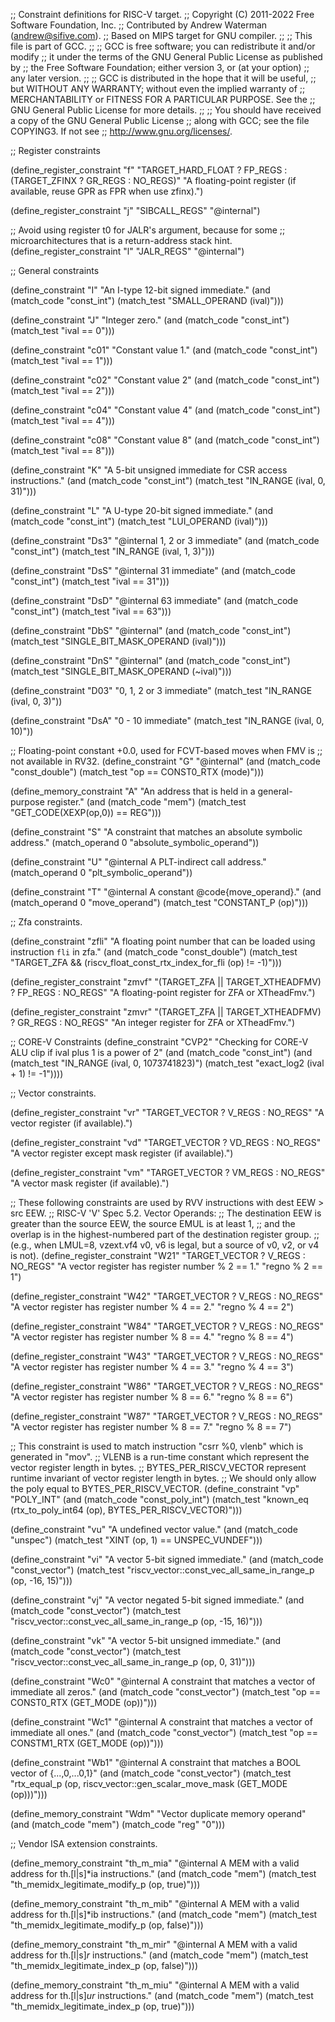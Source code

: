 ;; Constraint definitions for RISC-V target.
;; Copyright (C) 2011-2022 Free Software Foundation, Inc.
;; Contributed by Andrew Waterman (andrew@sifive.com).
;; Based on MIPS target for GNU compiler.
;;
;; This file is part of GCC.
;;
;; GCC is free software; you can redistribute it and/or modify
;; it under the terms of the GNU General Public License as published by
;; the Free Software Foundation; either version 3, or (at your option)
;; any later version.
;;
;; GCC is distributed in the hope that it will be useful,
;; but WITHOUT ANY WARRANTY; without even the implied warranty of
;; MERCHANTABILITY or FITNESS FOR A PARTICULAR PURPOSE.  See the
;; GNU General Public License for more details.
;;
;; You should have received a copy of the GNU General Public License
;; along with GCC; see the file COPYING3.  If not see
;; <http://www.gnu.org/licenses/>.

;; Register constraints

(define_register_constraint "f" "TARGET_HARD_FLOAT ? FP_REGS :
  (TARGET_ZFINX ? GR_REGS : NO_REGS)"
  "A floating-point register (if available, reuse GPR as FPR when use zfinx).")

(define_register_constraint "j" "SIBCALL_REGS"
  "@internal")

;; Avoid using register t0 for JALR's argument, because for some
;; microarchitectures that is a return-address stack hint.
(define_register_constraint "l" "JALR_REGS"
  "@internal")

;; General constraints

(define_constraint "I"
  "An I-type 12-bit signed immediate."
  (and (match_code "const_int")
       (match_test "SMALL_OPERAND (ival)")))

(define_constraint "J"
  "Integer zero."
  (and (match_code "const_int")
       (match_test "ival == 0")))

(define_constraint "c01"
  "Constant value 1."
  (and (match_code "const_int")
       (match_test "ival == 1")))

(define_constraint "c02"
  "Constant value 2"
  (and (match_code "const_int")
       (match_test "ival == 2")))

(define_constraint "c04"
  "Constant value 4"
  (and (match_code "const_int")
       (match_test "ival == 4")))

(define_constraint "c08"
  "Constant value 8"
  (and (match_code "const_int")
       (match_test "ival == 8")))

(define_constraint "K"
  "A 5-bit unsigned immediate for CSR access instructions."
  (and (match_code "const_int")
       (match_test "IN_RANGE (ival, 0, 31)")))

(define_constraint "L"
  "A U-type 20-bit signed immediate."
  (and (match_code "const_int")
       (match_test "LUI_OPERAND (ival)")))

(define_constraint "Ds3"
  "@internal
   1, 2 or 3 immediate"
  (and (match_code "const_int")
       (match_test "IN_RANGE (ival, 1, 3)")))

(define_constraint "DsS"
  "@internal
   31 immediate"
  (and (match_code "const_int")
       (match_test "ival == 31")))

(define_constraint "DsD"
  "@internal
   63 immediate"
  (and (match_code "const_int")
       (match_test "ival == 63")))

(define_constraint "DbS"
  "@internal"
  (and (match_code "const_int")
       (match_test "SINGLE_BIT_MASK_OPERAND (ival)")))

(define_constraint "DnS"
  "@internal"
  (and (match_code "const_int")
       (match_test "SINGLE_BIT_MASK_OPERAND (~ival)")))

(define_constraint "D03"
  "0, 1, 2 or 3 immediate"
  (match_test "IN_RANGE (ival, 0, 3)"))

(define_constraint "DsA"
  "0 - 10 immediate"
  (match_test "IN_RANGE (ival, 0, 10)"))

;; Floating-point constant +0.0, used for FCVT-based moves when FMV is
;; not available in RV32.
(define_constraint "G"
  "@internal"
  (and (match_code "const_double")
       (match_test "op == CONST0_RTX (mode)")))

(define_memory_constraint "A"
  "An address that is held in a general-purpose register."
  (and (match_code "mem")
       (match_test "GET_CODE(XEXP(op,0)) == REG")))

(define_constraint "S"
  "A constraint that matches an absolute symbolic address."
  (match_operand 0 "absolute_symbolic_operand"))

(define_constraint "U"
  "@internal
   A PLT-indirect call address."
  (match_operand 0 "plt_symbolic_operand"))

(define_constraint "T"
  "@internal
   A constant @code{move_operand}."
  (and (match_operand 0 "move_operand")
       (match_test "CONSTANT_P (op)")))

;; Zfa constraints.

(define_constraint "zfli"
  "A floating point number that can be loaded using instruction `fli` in zfa."
  (and (match_code "const_double")
       (match_test "TARGET_ZFA && (riscv_float_const_rtx_index_for_fli (op) != -1)")))

(define_register_constraint "zmvf" "(TARGET_ZFA || TARGET_XTHEADFMV) ? FP_REGS : NO_REGS"
  "A floating-point register for ZFA or XTheadFmv.")

(define_register_constraint "zmvr" "(TARGET_ZFA || TARGET_XTHEADFMV) ? GR_REGS : NO_REGS"
  "An integer register for  ZFA or XTheadFmv.")

;; CORE-V Constraints
(define_constraint "CVP2"
  "Checking for CORE-V ALU clip if ival plus 1 is a power of 2"
  (and (match_code "const_int")
       (and (match_test "IN_RANGE (ival, 0, 1073741823)")
            (match_test "exact_log2 (ival + 1) != -1"))))

;; Vector constraints.

(define_register_constraint "vr" "TARGET_VECTOR ? V_REGS : NO_REGS"
  "A vector register (if available).")

(define_register_constraint "vd" "TARGET_VECTOR ? VD_REGS : NO_REGS"
  "A vector register except mask register (if available).")

(define_register_constraint "vm" "TARGET_VECTOR ? VM_REGS : NO_REGS"
  "A vector mask register (if available).")

;; These following constraints are used by RVV instructions with dest EEW > src EEW.
;; RISC-V 'V' Spec 5.2. Vector Operands:
;; The destination EEW is greater than the source EEW, the source EMUL is at least 1,
;; and the overlap is in the highest-numbered part of the destination register group.
;; (e.g., when LMUL=8, vzext.vf4 v0, v6 is legal, but a source of v0, v2, or v4 is not).
(define_register_constraint "W21" "TARGET_VECTOR ? V_REGS : NO_REGS"
  "A vector register has register number % 2 == 1." "regno % 2 == 1")

(define_register_constraint "W42" "TARGET_VECTOR ? V_REGS : NO_REGS"
  "A vector register has register number % 4 == 2." "regno % 4 == 2")

(define_register_constraint "W84" "TARGET_VECTOR ? V_REGS : NO_REGS"
  "A vector register has register number % 8 == 4." "regno % 8 == 4")

(define_register_constraint "W43" "TARGET_VECTOR ? V_REGS : NO_REGS"
  "A vector register has register number % 4 == 3." "regno % 4 == 3")

(define_register_constraint "W86" "TARGET_VECTOR ? V_REGS : NO_REGS"
  "A vector register has register number % 8 == 6." "regno % 8 == 6")

(define_register_constraint "W87" "TARGET_VECTOR ? V_REGS : NO_REGS"
  "A vector register has register number % 8 == 7." "regno % 8 == 7")

;; This constraint is used to match instruction "csrr %0, vlenb" which is generated in "mov<mode>".
;; VLENB is a run-time constant which represent the vector register length in bytes.
;; BYTES_PER_RISCV_VECTOR represent runtime invariant of vector register length in bytes.
;; We should only allow the poly equal to BYTES_PER_RISCV_VECTOR.
(define_constraint "vp"
  "POLY_INT"
  (and (match_code "const_poly_int")
       (match_test "known_eq (rtx_to_poly_int64 (op), BYTES_PER_RISCV_VECTOR)")))

(define_constraint "vu"
  "A undefined vector value."
  (and (match_code "unspec")
       (match_test "XINT (op, 1) == UNSPEC_VUNDEF")))

(define_constraint "vi"
  "A vector 5-bit signed immediate."
  (and (match_code "const_vector")
       (match_test "riscv_vector::const_vec_all_same_in_range_p (op, -16, 15)")))

(define_constraint "vj"
  "A vector negated 5-bit signed immediate."
  (and (match_code "const_vector")
       (match_test "riscv_vector::const_vec_all_same_in_range_p (op, -15, 16)")))

(define_constraint "vk"
  "A vector 5-bit unsigned immediate."
  (and (match_code "const_vector")
       (match_test "riscv_vector::const_vec_all_same_in_range_p (op, 0, 31)")))

(define_constraint "Wc0"
  "@internal
 A constraint that matches a vector of immediate all zeros."
 (and (match_code "const_vector")
      (match_test "op == CONST0_RTX (GET_MODE (op))")))

(define_constraint "Wc1"
  "@internal
 A constraint that matches a vector of immediate all ones."
 (and (match_code "const_vector")
      (match_test "op == CONSTM1_RTX (GET_MODE (op))")))

(define_constraint "Wb1"
  "@internal
 A constraint that matches a BOOL vector of {...,0,...0,1}"
 (and (match_code "const_vector")
      (match_test "rtx_equal_p (op, riscv_vector::gen_scalar_move_mask (GET_MODE (op)))")))

(define_memory_constraint "Wdm"
  "Vector duplicate memory operand"
  (and (match_code "mem")
       (match_code "reg" "0")))

;; Vendor ISA extension constraints.

(define_memory_constraint "th_m_mia"
  "@internal
   A MEM with a valid address for th.[l|s]*ia instructions."
  (and (match_code "mem")
       (match_test "th_memidx_legitimate_modify_p (op, true)")))

(define_memory_constraint "th_m_mib"
  "@internal
   A MEM with a valid address for th.[l|s]*ib instructions."
  (and (match_code "mem")
       (match_test "th_memidx_legitimate_modify_p (op, false)")))

(define_memory_constraint "th_m_mir"
  "@internal
   A MEM with a valid address for th.[l|s]*r* instructions."
  (and (match_code "mem")
       (match_test "th_memidx_legitimate_index_p (op, false)")))

(define_memory_constraint "th_m_miu"
  "@internal
   A MEM with a valid address for th.[l|s]*ur* instructions."
  (and (match_code "mem")
       (match_test "th_memidx_legitimate_index_p (op, true)")))
